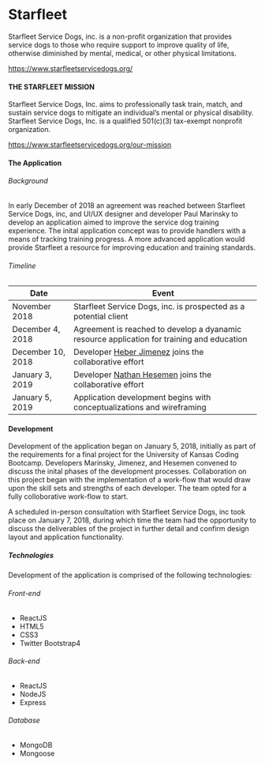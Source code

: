 # Starfleet

Starfleet Service Dogs, inc. is a non-profit organization that provides service dogs to those who require support to improve quality of life, otherwise diminished by mental, medical, or other physical limitations. 

https://www.starfleetservicedogs.org/

#### THE STARFLEET MISSION
Starfleet Service Dogs, Inc. aims to professionally task train, match, and sustain service dogs to mitigate an individual’s mental or physical disability. Starfleet Service Dogs, Inc. is a qualified  501(c)(3) tax-exempt nonprofit organization.   

https://www.starfleetservicedogs.org/our-mission 

#### The Application 
###### Background
In early December of 2018 an agreement was reached between Starfleet Service Dogs, inc, and UI/UX designer and developer Paul Marinsky to develop an application aimed to improve the service dog training experience. The inital application concept was to provide handlers with a means of tracking training progress. A more advanced application would provide Starfleet a resource for improving education and training standards. 

###### Timeline
| Date | Event |
| --------------------------------------------- | ---------------------------------------------------------------- |
| November 2018 | Starfleet Service Dogs, inc. is prospected as a potential client 
| December 4, 2018 | Agreement is reached to develop a dyanamic resource application for training and education |
| December 10, 2018 | Developer [Heber Jimenez](https://github.com/HeberJ) joins the collaborative effort |
| January 3, 2019 | Developer [Nathan Hesemen](https://github.com/nhesemen) joins the collaborative effort |
| January 5, 2019 | Application development begins with conceptualizations and wireframing |


#### Development 
Development of the application began on January 5, 2018, initially as part of the requirements for a final project for the University of Kansas Coding Bootcamp. Developers Marinsky, Jimenez, and Hesemen convened to discuss the inital phases of the development processes. Collaboration on this project began with the implementation of a work-flow that would draw upon the skill sets and strengths of each developer. The team opted for a fully colloborative work-flow to start. 

A scheduled in-person consultation with Starfleet Service Dogs, inc took place on January 7, 2018, during which time the team had the opportunity to discuss the deliverables of the project in further detail and confirm design layout and application functionality. 

##### Technologies
Development of the application is comprised of the following technologies:
###### Front-end
- ReactJS
- HTML5
- CSS3
- Twitter Bootstrap4
###### Back-end
- ReactJS
- NodeJS
- Express
###### Database
- MongoDB
- Mongoose




